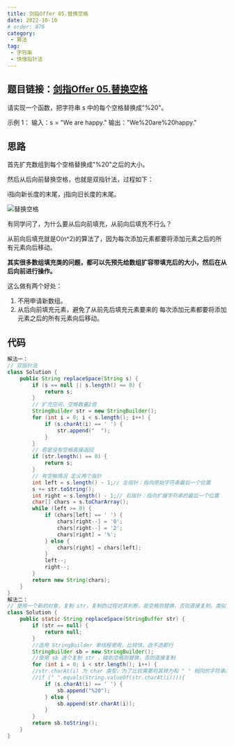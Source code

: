 ```yaml
---
title: 剑指Offer 05.替换空格
date: 2022-10-10
# order: 876
category:
 - 算法
tag:
 - 字符串
 - 快慢指针法
---
```

## 题目链接：[剑指Offer 05.替换空格](https://leetcode.cn/problems/ti-huan-kong-ge-lcof/)
<!-- more -->
请实现一个函数，把字符串 s 中的每个空格替换成"%20"。

示例 1： 输入：s = "We are happy."
输出："We%20are%20happy."

## 思路

首先扩充数组到每个空格替换成"%20"之后的大小。

然后从后向前替换空格，也就是双指针法，过程如下：

i指向新长度的末尾，j指向旧长度的末尾。

![替换空格](https://qiniu.dyl.fit/Interview/e6c9d24ely1go6qmevhgpg20du09m4qp.gif)

有同学问了，为什么要从后向前填充，从前向后填充不行么？

从前向后填充就是O(n^2)的算法了，因为每次添加元素都要将添加元素之后的所有元素向后移动。

**其实很多数组填充类的问题，都可以先预先给数组扩容带填充后的大小，然后在从后向前进行操作。**

这么做有两个好处：

1. 不用申请新数组。
2. 从后向前填充元素，避免了从前先后填充元素要来的 每次添加元素都要将添加元素之后的所有元素向后移动。

## 代码

```java
解法一：
// 双指针法
class Solution {
    public String replaceSpace(String s) {
        if (s == null || s.length() == 0) {
            return s;
        }
        // 扩充空间，空格数量2倍
        StringBuilder str = new StringBuilder();
        for (int i = 0; i < s.length(); i++) {
            if (s.charAt(i) == ' ') {
                str.append("  ");
            }
        }
        // 若是没有空格直接返回
        if (str.length() == 0) {
            return s;
        }
        // 有空格情况 定义两个指针
        int left = s.length() - 1;// 左指针：指向原始字符串最后一个位置
        s += str.toString();
        int right = s.length() - 1;// 右指针：指向扩展字符串的最后一个位置
        char[] chars = s.toCharArray();
        while (left >= 0) {
            if (chars[left] == ' ') {
                chars[right--] = '0';
                chars[right--] = '2';
                chars[right] = '%';
            } else {
                chars[right] = chars[left];
            }
            left--;
            right--;
        }
        return new String(chars);
    }
}
解法二：
// 使用一个新的对象，复制 str，复制的过程对其判断，是空格则替换，否则直接复制，类似于数组复制
class Solution {
    public static String replaceSpace(StringBuffer str) {
        if (str == null) {
            return null;
        }
        //选用 StringBuilder 单线程使用，比较快，选不选都行
        StringBuilder sb = new StringBuilder();
        //使用 sb 逐个复制 str ，碰到空格则替换，否则直接复制
        for (int i = 0; i < str.length(); i++) {
        //str.charAt(i) 为 char 类型，为了比较需要将其转为和 " " 相同的字符串类型
        //if (" ".equals(String.valueOf(str.charAt(i)))){
            if (s.charAt(i) == ' ') {
                sb.append("%20");
            } else {
                sb.append(str.charAt(i));
            }
        }
        return sb.toString();
    }
}
```

